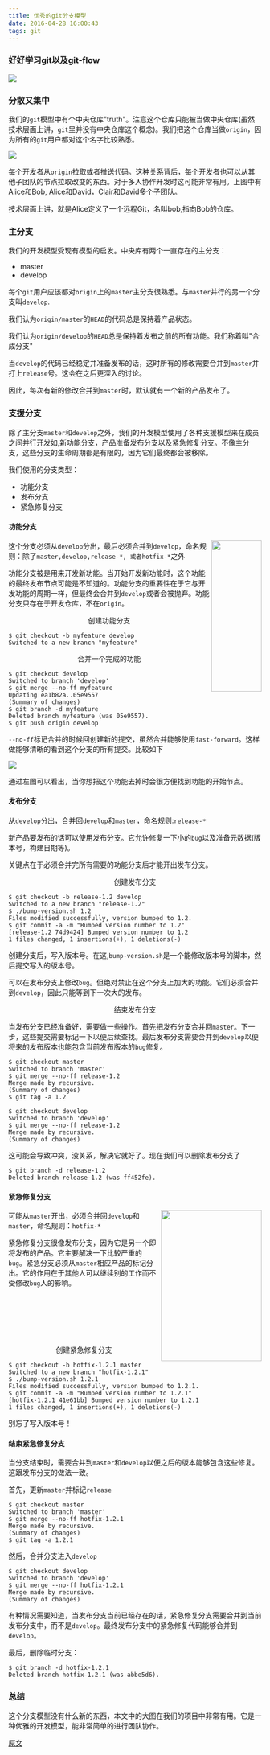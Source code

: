 ```yaml
---
title: 优秀的git分支模型
date: 2016-04-28 16:00:43
tags: git
---
```



### 好好学习git以及git-flow

![](./git-model.png)


### 分散又集中

我们的``git``模型中有个中央仓库"truth"。注意这个仓库只能被当做中央仓库(虽然技术层面上讲，``git``里并没有中央仓库这个概念)。我们把这个仓库当做``origin``，因为所有的``git``用户都对这个名字比较熟悉。

![](./centr-decentr.png)

每个开发者从``origin``拉取或者推送代码。这种关系背后，每个开发者也可以从其他子团队的节点拉取改变的东西。对于多人协作开发时这可能非常有用。上图中有Alice和Bob, Alice和David，Clair和David多个子团队。

技术层面上讲，就是Alice定义了一个远程Git，名叫bob,指向Bob的仓库。

### 主分支

我们的开发模型受现有模型的启发。中央库有两个一直存在的主分支：

* master
* develop

每个``git``用户应该都对``origin``上的``master``主分支很熟悉。与``master``并行的另一个分支叫``develop``.

我们认为``origin/master``的``HEAD``的代码总是保持着产品状态。

我们认为``origin/develop``的``HEAD``总是保持着发布之前的所有功能。我们称着叫"合成分支"

当``develop``的代码已经稳定并准备发布的话，这时所有的修改需要合并到``master``并打上``release``号。这会在之后更深入的讨论。

因此，每次有新的修改合并到``master``时，默认就有一个新的产品发布了。

### 支援分支

除了主分支``master``和``develop``之外，我们的开发模型使用了各种支援模型来在成员之间并行开发如,新功能分支，产品准备发布分支以及紧急修复分支。不像主分支，这些分支的生命周期都是有限的，因为它们最终都会被移除。

我们使用的分支类型：

* 功能分支
* 发布分支
* 紧急修复分支

#### 功能分支
<img align="right" width = "100" height = "300" src="./fb.png" >

这个分支必须从``develop``分出，最后必须合并到``develop``，命名规则：除了``master,develop,release-*, 或者hotfix-*``之外

功能分支被是用来开发新功能。当开始开发新功能时，这个功能的最终发布节点可能是不知道的。功能分支的重要性在于它与开发功能的周期一样，但最终会合并到``develop``或者会被抛弃。功能分支只存在于开发仓库，不在``origin``。

<p style="text-align: center;">创建功能分支</p>

```
$ git checkout -b myfeature develop
Switched to a new branch "myfeature"
```

<p style="text-align: center;">合并一个完成的功能</p>

```
$ git checkout develop
Switched to branch 'develop'
$ git merge --no-ff myfeature
Updating ea1b82a..05e9557
(Summary of changes)
$ git branch -d myfeature
Deleted branch myfeature (was 05e9557).
$ git push origin develop
```

``--no-ff``标记合并的时候回创建新的提交，虽然合并能够使用``fast-forward``。这样做能够清晰的看到这个分支的所有提交。比较如下

![](./merge-without-ff.png)

通过左图可以看出，当你想把这个功能去掉时会很方便找到功能的开始节点。

#### 发布分支

从``develop``分出，合并回``develop``和``master``，命名规则:``release-*``

新产品要发布的话可以使用发布分支。它允许修复一下小的``bug``以及准备元数据(版本号，构建日期等)。

关键点在于必须合并完所有需要的功能分支后才能开出发布分支。


<p style="text-align: center;">创建发布分支</p>

```
$ git checkout -b release-1.2 develop
Switched to a new branch "release-1.2"
$ ./bump-version.sh 1.2
Files modified successfully, version bumped to 1.2.
$ git commit -a -m "Bumped version number to 1.2"
[release-1.2 74d9424] Bumped version number to 1.2
1 files changed, 1 insertions(+), 1 deletions(-)
```

创建分支后，写入版本号。在这,``bump-version.sh``是一个能修改版本号的脚本，然后提交写入的版本号。

可以在发布分支上修改``bug``。但绝对禁止在这个分支上加大的功能。它们必须合并到``develop``，因此只能等到下一次大的发布。

<p style="text-align: center;">结束发布分支</p>

当发布分支已经准备好，需要做一些操作。首先把发布分支合并回``master``。下一步，这些提交需要标记一下以便后续查找。最后发布分支需要合并到``develop``以便将来的发布版本也能包含当前发布版本的``bug``修复。

```
$ git checkout master
Switched to branch 'master'
$ git merge --no-ff release-1.2
Merge made by recursive.
(Summary of changes)
$ git tag -a 1.2
```

```
$ git checkout develop
Switched to branch 'develop'
$ git merge --no-ff release-1.2
Merge made by recursive.
(Summary of changes)
```

这可能会导致冲突，没关系，解决它就好了。现在我们可以删除发布分支了

```
$ git branch -d release-1.2
Deleted branch release-1.2 (was ff452fe).
```

#### 紧急修复分支

<img align="right" width = "200" height = "300" src="./hotfix-branches.png" >

可能从``master``开出，必须合并回``develop``和``master``，命名规则：``hotfix-*``

紧急修复分支很像发布分支，因为它是另一个即将发布的产品。它主要解决一下比较严重的``bug``。紧急分支必须从``master``相应产品的标记分出。它的作用在于其他人可以继续别的工作而不受修改``bug``人的影响。

</br>
</br>
</br>
</br>

</br>


<p style="text-align: center;">创建紧急修复分支</p>

```
$ git checkout -b hotfix-1.2.1 master
Switched to a new branch "hotfix-1.2.1"
$ ./bump-version.sh 1.2.1
Files modified successfully, version bumped to 1.2.1.
$ git commit -a -m "Bumped version number to 1.2.1"
[hotfix-1.2.1 41e61bb] Bumped version number to 1.2.1
1 files changed, 1 insertions(+), 1 deletions(-)
```

别忘了写入版本号！

#### 结束紧急修复分支
当分支结束时，需要合并到``master``和``develop``以便之后的版本能够包含这些修复。这跟发布分支的做法一致。

首先，更新``master``并标记``release``

```
$ git checkout master
Switched to branch 'master'
$ git merge --no-ff hotfix-1.2.1
Merge made by recursive.
(Summary of changes)
$ git tag -a 1.2.1
```

然后，合并分支进入``develop``

```
$ git checkout develop
Switched to branch 'develop'
$ git merge --no-ff hotfix-1.2.1
Merge made by recursive.
(Summary of changes)
```

有种情况需要知道，当发布分支当前已经存在的话，紧急修复分支需要合并到当前发布分支中，而不是``develop``。最终发布分支中的紧急修复代码能够合并到``develop``。

最后，删除临时分支：

```
$ git branch -d hotfix-1.2.1
Deleted branch hotfix-1.2.1 (was abbe5d6).
```

### 总结
这个分支模型没有什么新的东西，本文中的大图在我们的项目中非常有用。它是一种优雅的开发模型，能非常简单的进行团队协作。

[原文](http://nvie.com/posts/a-successful-git-branching-model/#decentralized-but-centralized)